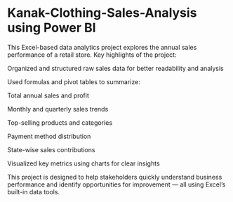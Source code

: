 # Kanak-Clothing-Sales-Analysis using Power BI
This Excel-based data analytics project explores the annual sales performance of a retail store.
Key highlights of the project:

Organized and structured raw sales data for better readability and analysis

Used formulas and pivot tables to summarize:

Total annual sales and profit

Monthly and quarterly sales trends

Top-selling products and categories

Payment method distribution

State-wise sales contributions

Visualized key metrics using charts for clear insights

This project is designed to help stakeholders quickly understand business performance and identify opportunities for improvement — all using Excel’s built-in data tools.
